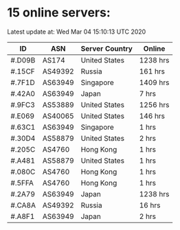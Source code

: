 # 15 online servers:

Latest update at: Wed Mar 04 15:10:13 UTC 2020

| ID | ASN | Server Country | Online |
| -- | --- | -------------- | ------ |
| #.D09B | AS174 | United States | 1238 hrs |
| #.15CF | AS49392 | Russia | 161 hrs |
| #.7F1D | AS63949 | Singapore | 1409 hrs |
| #.42A0 | AS63949 | Japan | 7 hrs |
| #.9FC3 | AS53889 | United States | 1256 hrs |
| #.E069 | AS40065 | United States | 146 hrs |
| #.63C1 | AS63949 | Singapore | 1 hrs |
| #.30D4 | AS58879 | United States | 2 hrs |
| #.205C | AS4760 | Hong Kong | 1 hrs |
| #.A481 | AS58879 | United States | 1 hrs |
| #.080C | AS4760 | Hong Kong | 1 hrs |
| #.5FFA | AS4760 | Hong Kong | 1 hrs |
| #.2A79 | AS63949 | Japan | 1238 hrs |
| #.CA8A | AS49392 | Russia | 16 hrs |
| #.A8F1 | AS63949 | Japan | 2 hrs |

